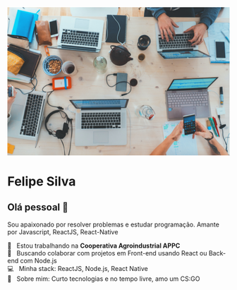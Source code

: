 <img width="720px" src="https://github.com/Felipe-SRK/Felipe-SRK/blob/main/marvin-meyer-SYTO3xs06fU-unsplash.jpg">

# Felipe Silva

## Olá pessoal 👋
Sou apaixonado por resolver problemas e estudar programação.
Amante por Javascript, ReactJS, React-Native

 :rocket:  &nbsp; Estou trabalhando na **Cooperativa Agroindustrial APPC**
 <br/> :purple_heart: &nbsp; Buscando colaborar com projetos em Front-end usando React ou Back-end com Node.js
 <br/> :computer: &nbsp; Minha stack: ReactJS, Node.js, React Native
 <br/> 💬  &nbsp; Sobre mim: Curto tecnologias e no tempo livre, amo um CS:GO
